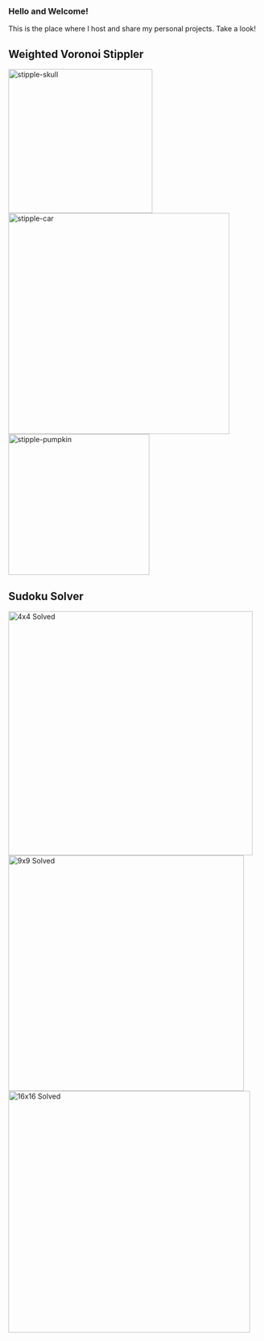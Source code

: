 ### Hello and Welcome!

This is the place where I host and share my personal projects. Take a look!

## Weighted Voronoi Stippler

<img width="286" alt="stipple-skull" src="https://github.com/user-attachments/assets/b8ee8bd7-8ca8-476e-a9bc-32bae77cf036">
<img width="439" alt="stipple-car" src="https://github.com/user-attachments/assets/2c84dc51-f653-438b-b282-001e37f73986">
<img width="280" alt="stipple-pumpkin" src="https://github.com/user-attachments/assets/c1b15ac1-cee5-4e02-ae3c-0c6ad6abb9cd">

## Sudoku Solver

<img width="485" alt="4x4 Solved" src="https://github.com/user-attachments/assets/987dd6cf-d566-4de5-8ced-00f1fc4667ef" />
<img width="468" alt="9x9 Solved" src="https://github.com/user-attachments/assets/ff59ee8d-625d-4f93-8369-973f4e1f6f8b" />
<img width="480" alt="16x16 Solved" src="https://github.com/user-attachments/assets/9220f7d5-331e-43a6-a0ea-ef69428a3127" />
